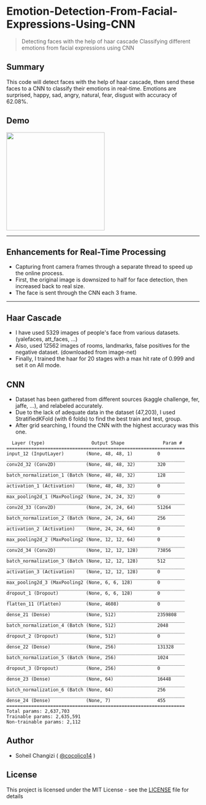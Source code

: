 # Emotion-Detection-From-Facial-Expressions-Using-CNN
> Detecting faces with the help of haar cascade
> Classifying different emotions from facial expressions using CNN

## Summary

This code will detect faces with the help of haar cascade, then send these faces to a CNN to classify their emotions in real-time. Emotions are surprised, happy, sad, angry, natural, fear, disgust with accuracy of 62.08%.

## Demo

<img src="./overview.gif" width="256" align="middle">

<hr />

## Enhancements for Real-Time Processing

  - Capturing front camera frames through a separate thread to speed up the online process.
  - First, the original image is downsized to half for face detection, then increased back to real size.
  - The face is sent through the CNN each 3 frame.
  
<hr />

## Haar Cascade

  - I have used 5329 images of people's face from various datasets. (yalefaces, att_faces, ...)
  - Also, used 12562 images of rooms, landmarks, false positives for the negative dataset. (downloaded from image-net)
  - Finally, I trained the haar for 20 stages with a max hit rate of 0.999 and set it on All mode.

## CNN

  - Dataset has been gathered from different sources (kaggle challenge, fer, jaffe, ...), and relabeled accurately.
  - Due to the lack of adequate data in the dataset (47,203), I used StratifiedKFold (with 6 folds) to find the best train and test, group.
  - After grid searching, I found the CNN with the highest accuracy was this one.
  
```
  Layer (type)                 Output Shape              Param #   
=================================================================
input_12 (InputLayer)        (None, 48, 48, 1)         0         
_________________________________________________________________
conv2d_32 (Conv2D)           (None, 48, 48, 32)        320       
_________________________________________________________________
batch_normalization_1 (Batch (None, 48, 48, 32)        128       
_________________________________________________________________
activation_1 (Activation)    (None, 48, 48, 32)        0         
_________________________________________________________________
max_pooling2d_1 (MaxPooling2 (None, 24, 24, 32)        0         
_________________________________________________________________
conv2d_33 (Conv2D)           (None, 24, 24, 64)        51264     
_________________________________________________________________
batch_normalization_2 (Batch (None, 24, 24, 64)        256       
_________________________________________________________________
activation_2 (Activation)    (None, 24, 24, 64)        0         
_________________________________________________________________
max_pooling2d_2 (MaxPooling2 (None, 12, 12, 64)        0         
_________________________________________________________________
conv2d_34 (Conv2D)           (None, 12, 12, 128)       73856     
_________________________________________________________________
batch_normalization_3 (Batch (None, 12, 12, 128)       512       
_________________________________________________________________
activation_3 (Activation)    (None, 12, 12, 128)       0         
_________________________________________________________________
max_pooling2d_3 (MaxPooling2 (None, 6, 6, 128)         0         
_________________________________________________________________
dropout_1 (Dropout)          (None, 6, 6, 128)         0         
_________________________________________________________________
flatten_11 (Flatten)         (None, 4608)              0         
_________________________________________________________________
dense_21 (Dense)             (None, 512)               2359808   
_________________________________________________________________
batch_normalization_4 (Batch (None, 512)               2048      
_________________________________________________________________
dropout_2 (Dropout)          (None, 512)               0         
_________________________________________________________________
dense_22 (Dense)             (None, 256)               131328    
_________________________________________________________________
batch_normalization_5 (Batch (None, 256)               1024      
_________________________________________________________________
dropout_3 (Dropout)          (None, 256)               0         
_________________________________________________________________
dense_23 (Dense)             (None, 64)                16448     
_________________________________________________________________
batch_normalization_6 (Batch (None, 64)                256       
_________________________________________________________________
dense_24 (Dense)             (None, 7)                 455       
=================================================================
Total params: 2,637,703
Trainable params: 2,635,591
Non-trainable params: 2,112
```


## Author

  - Soheil Changizi ( [@cocolico14](https://github.com/cocolico14) )


## License

This project is licensed under the MIT License - see the [LICENSE](./LICENSE) file for details


